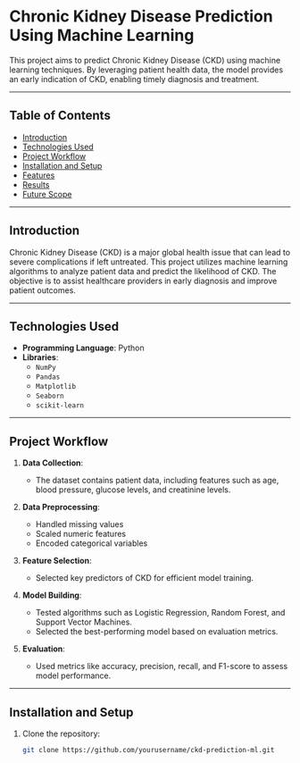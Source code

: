 # Chronic Kidney Disease Prediction Using Machine Learning  

This project aims to predict Chronic Kidney Disease (CKD) using machine learning techniques. By leveraging patient health data, the model provides an early indication of CKD, enabling timely diagnosis and treatment.  

---

## Table of Contents  
- [Introduction](#introduction)  
- [Technologies Used](#technologies-used)  
- [Project Workflow](#project-workflow)  
- [Installation and Setup](#installation-and-setup)  
- [Features](#features)  
- [Results](#results)  
- [Future Scope](#future-scope)  

---

## Introduction  
Chronic Kidney Disease (CKD) is a major global health issue that can lead to severe complications if left untreated. This project utilizes machine learning algorithms to analyze patient data and predict the likelihood of CKD. The objective is to assist healthcare providers in early diagnosis and improve patient outcomes.  

---

## Technologies Used  
- **Programming Language**: Python  
- **Libraries**:  
  - `NumPy`  
  - `Pandas`  
  - `Matplotlib`  
  - `Seaborn`  
  - `scikit-learn`  

---

## Project Workflow  
1. **Data Collection**:  
   - The dataset contains patient data, including features such as age, blood pressure, glucose levels, and creatinine levels.  

2. **Data Preprocessing**:  
   - Handled missing values  
   - Scaled numeric features  
   - Encoded categorical variables  

3. **Feature Selection**:  
   - Selected key predictors of CKD for efficient model training.  

4. **Model Building**:  
   - Tested algorithms such as Logistic Regression, Random Forest, and Support Vector Machines.  
   - Selected the best-performing model based on evaluation metrics.  

5. **Evaluation**:  
   - Used metrics like accuracy, precision, recall, and F1-score to assess model performance.  

---

## Installation and Setup  
1. Clone the repository:  
   ```bash  
   git clone https://github.com/yourusername/ckd-prediction-ml.git  
